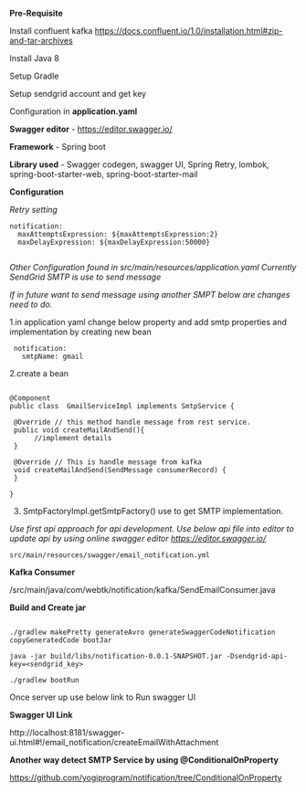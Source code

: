 **Pre-Requisite**

Install confluent kafka https://docs.confluent.io/1.0/installation.html#zip-and-tar-archives
 
Install Java 8

Setup Gradle

Setup sendgrid account and get key

Configuration in  **application.yaml**   

**Swagger editor** - https://editor.swagger.io/

**Framework** -  Spring boot

**Library used** - Swagger codegen, swagger UI, Spring Retry, lombok, spring-boot-starter-web, spring-boot-starter-mail

**Configuration**

*Retry setting*

```
notification:
  maxAttemptsExpression: ${maxAttemptsExpression:2}
  maxDelayExpression: ${maxDelayExpression:50000}
  
```

*Other Configuration found in src/main/resources/application.yaml*
   *Currently SendGrid SMTP is use to send message*
   
   *If in future want to send message using another SMPT below are changes need to do.*
   
   
   1.in application yaml change below property and add smtp properties and implementation by creating new bean
    
```
 notification:
   smtpName: gmail
```
     
   2.create a bean
     
```

@Component 
public class  GmailServiceImpl implements SmtpService {

 @Override // this method handle message from rest service.
 public void createMailAndSend(){
      //implement details
 }

 @Override // This is handle message from kafka
 void createMailAndSend(SendMessage consumerRecord) {
 }

}
```
      
   3. SmtpFactoryImpl.getSmtpFactory() use to get SMTP implementation.
   
*Use first api approach for api development. Use below api file into editor to update api by using online swagger editor https://editor.swagger.io/*
    
`
src/main/resources/swagger/email_notification.yml
`

**Kafka Consumer** 

/src/main/java/com/webtk/notification/kafka/SendEmailConsumer.java

**Build and Create jar**

```

./gradlew makePretty generateAvro generateSwaggerCodeNotification copyGeneratedCode bootJar

java -jar build/libs/notification-0.0.1-SNAPSHOT.jar -Dsendgrid-api-key=<sendgrid_key>

./gradlew bootRun

```

Once server up use below link to Run swagger UI

**Swagger UI Link** 
  
http://localhost:8181/swagger-ui.html#!/email_notification/createEmailWithAttachment



**Another way detect SMTP Service by using @ConditionalOnProperty**

https://github.com/yogiprogram/notification/tree/ConditionalOnProperty




